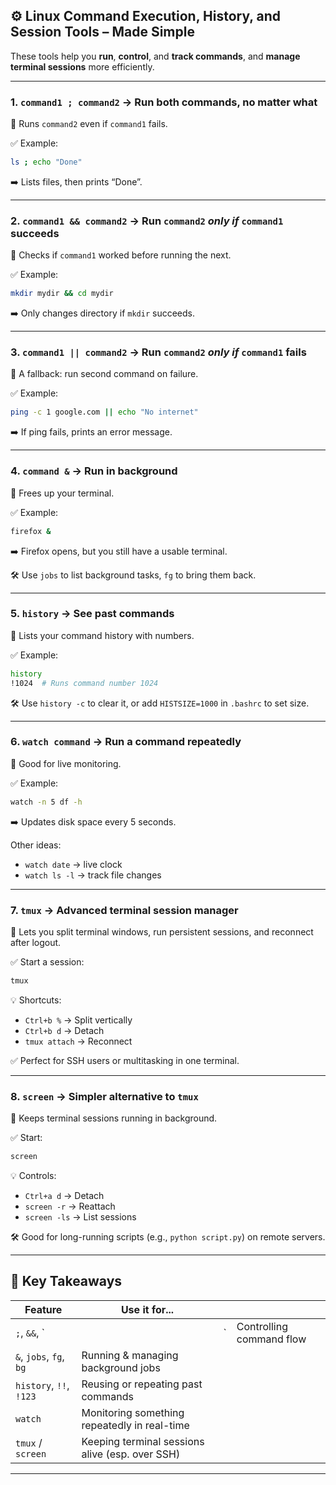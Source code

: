 
## ⚙️ Linux Command Execution, History, and Session Tools – Made Simple

These tools help you **run**, **control**, and **track commands**, and **manage terminal sessions** more efficiently.

---

### 1. **`command1 ; command2`** → Run both commands, no matter what

📌 Runs `command2` even if `command1` fails.

✅ Example:

```bash
ls ; echo "Done"
```

➡️ Lists files, then prints “Done”.

---

### 2. **`command1 && command2`** → Run `command2` *only if* `command1` succeeds

📌 Checks if `command1` worked before running the next.

✅ Example:

```bash
mkdir mydir && cd mydir
```

➡️ Only changes directory if `mkdir` succeeds.

---

### 3. **`command1 || command2`** → Run `command2` *only if* `command1` fails

📌 A fallback: run second command on failure.

✅ Example:

```bash
ping -c 1 google.com || echo "No internet"
```

➡️ If ping fails, prints an error message.

---

### 4. **`command &`** → Run in background

📌 Frees up your terminal.

✅ Example:

```bash
firefox &
```

➡️ Firefox opens, but you still have a usable terminal.

🛠️ Use `jobs` to list background tasks, `fg` to bring them back.

---

### 5. **`history`** → See past commands

📌 Lists your command history with numbers.

✅ Example:

```bash
history
!1024  # Runs command number 1024
```

🛠️ Use `history -c` to clear it, or add `HISTSIZE=1000` in `.bashrc` to set size.

---

### 6. **`watch command`** → Run a command repeatedly

📌 Good for live monitoring.

✅ Example:

```bash
watch -n 5 df -h
```

➡️ Updates disk space every 5 seconds.

Other ideas:

* `watch date` → live clock
* `watch ls -l` → track file changes

---

### 7. **`tmux`** → Advanced terminal session manager

📌 Lets you split terminal windows, run persistent sessions, and reconnect after logout.

✅ Start a session:

```bash
tmux
```

💡 Shortcuts:

* `Ctrl+b %` → Split vertically
* `Ctrl+b d` → Detach
* `tmux attach` → Reconnect

✅ Perfect for SSH users or multitasking in one terminal.

---

### 8. **`screen`** → Simpler alternative to `tmux`

📌 Keeps terminal sessions running in background.

✅ Start:

```bash
screen
```

💡 Controls:

* `Ctrl+a d` → Detach
* `screen -r` → Reattach
* `screen -ls` → List sessions

🛠️ Good for long-running scripts (e.g., `python script.py`) on remote servers.

---

## 🔑 Key Takeaways

| Feature                 | Use it for...                                   |    |                          |
| ----------------------- | ----------------------------------------------- | -- | ------------------------ |
| `;`, `&&`, \`           |                                                 | \` | Controlling command flow |
| `&`, `jobs`, `fg`, `bg` | Running & managing background jobs              |    |                          |
| `history`, `!!`, `!123` | Reusing or repeating past commands              |    |                          |
| `watch`                 | Monitoring something repeatedly in real-time    |    |                          |
| `tmux` / `screen`       | Keeping terminal sessions alive (esp. over SSH) |    |                          |

---
